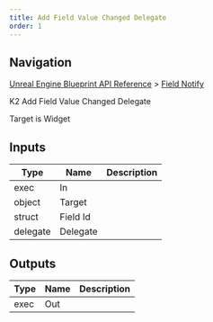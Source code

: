 ```yaml
---
title: Add Field Value Changed Delegate
order: 1
---
```

## Navigation

[Unreal Engine Blueprint API Reference](https://dev.epicgames.com/documentation/en-us/unreal-engine/BlueprintAPI) > [Field Notify](https://dev.epicgames.com/documentation/en-us/unreal-engine/BlueprintAPI/FieldNotify)

K2 Add Field Value Changed Delegate

Target is Widget

## Inputs

| Type | Name | Description |
| --- | --- | --- |
| exec | In |  |
| object | Target |  |
| struct | Field Id |  |
| delegate | Delegate |  |

## Outputs

| Type | Name | Description |
| --- | --- | --- |
| exec | Out |  |
